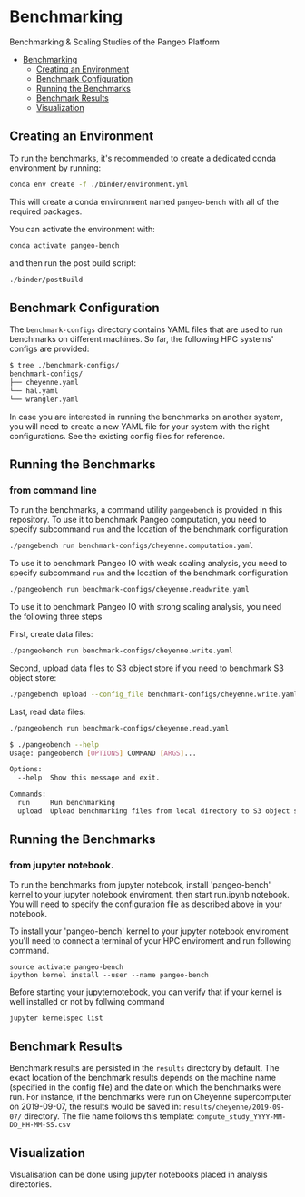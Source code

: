 # Benchmarking

Benchmarking &amp; Scaling Studies of the Pangeo Platform

- [Benchmarking](#benchmarking)
  - [Creating an Environment](#creating-an-environment)
  - [Benchmark Configuration](#benchmark-configuration)
  - [Running the Benchmarks](#running-the-benchmarks)
  - [Benchmark Results](#benchmark-results)
  - [Visualization](#visualization)

## Creating an Environment

To run the benchmarks, it's recommended to create a dedicated conda environment by running:

```bash
conda env create -f ./binder/environment.yml
```

This will create a conda environment named `pangeo-bench` with all of the required packages.

You can activate the environment with:

```bash
conda activate pangeo-bench
```

and then run the post build script:

```bash
./binder/postBuild
```

## Benchmark Configuration

The `benchmark-configs` directory contains YAML files that are used to run benchmarks on different machines. So far, the following HPC systems' configs are provided:

```bash
$ tree ./benchmark-configs/
benchmark-configs/
├── cheyenne.yaml
└── hal.yaml
└── wrangler.yaml

```

In case you are interested in running the benchmarks on another system, you will need to create a new YAML file for your system with the right configurations. See the existing config files for reference.

## Running the Benchmarks
### from command line

To run the benchmarks, a command utility `pangeobench` is provided in this repository.
To use it to benchmark Pangeo computation, you need to specify subcommand `run` and the location of the benchmark configuration

```bash
./pangebench run benchmark-configs/cheyenne.computation.yaml
```


To use it to benchmark Pangeo IO with weak scaling analysis, you need to specify subcommand `run` and the location of the benchmark configuration


```bash
./pangeobench run benchmark-configs/cheyenne.readwrite.yaml
```

To use it to benchmark Pangeo IO with strong scaling analysis, you need the following three steps

First, create data files:
```bash
./pangeobench run benchmark-configs/cheyenne.write.yaml
```
Second, upload data files to S3 object store if you need to benchmark S3 object store:
```bash
./pangebench upload --config_file benchmark-configs/cheyenne.write.yaml
```

Last, read data files:
```bash
./pangeobench run benchmark-configs/cheyenne.read.yaml
```

```bash
$ ./pangeobench --help
Usage: pangeobench [OPTIONS] COMMAND [ARGS]...

Options:
  --help  Show this message and exit.

Commands:
  run     Run benchmarking
  upload  Upload benchmarking files from local directory to S3 object store
```
## Running the Benchmarks
### from jupyter notebook.

To run the benchmarks from jupyter notebook, install 'pangeo-bench' kernel to your jupyter notebook enviroment, then start run.ipynb notebook.  You will need to specify the configuration file as described above in your notebook.

To install your 'pangeo-bench' kernel to your jupyter notebook enviroment you'll need to connect a terminal of your HPC enviroment and run following command.

```conda env create -f pangeo-bench.yml
source activate pangeo-bench
ipython kernel install --user --name pangeo-bench
```

Before starting your jupyternotebook, you can verify that if your kernel is well installed or not by follwing command

```
jupyter kernelspec list
```



## Benchmark Results

Benchmark results are persisted in the `results` directory by default. The exact location of the benchmark results depends on the machine name (specified in the config file) and the date on which the benchmarks were run. For instance, if the benchmarks were run on Cheyenne supercomputer on 2019-09-07, the results would be saved in: `results/cheyenne/2019-09-07/` directory. The file name follows this template: `compute_study_YYYY-MM-DD_HH-MM-SS.csv`

## Visualization

Visualisation can be done using jupyter notebooks placed in analysis directories.
